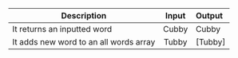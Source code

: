 |Description|Input|Output|
|----------|:--------:|:---------|
|It returns an inputted word|Cubby|Cubby|
|It adds new word to an all words array|Tubby|[Tubby]|
